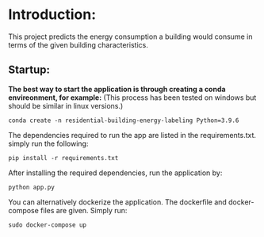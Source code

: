 

# Introduction:

This project predicts the energy consumption a building would consume in terms of the given building characteristics.

## Startup:
**The best way to start the application is through creating a conda envireonment, for example:** (This process has been tested on windows but should be similar in linux versions.)

```conda create -n residential-building-energy-labeling Python=3.9.6 ```

The dependencies required to run the app are listed in the requirements.txt. simply run the following:

``` pip install -r requirements.txt ```

After installing the required dependencies, run the application by:

```python app.py```

You can alternatively dockerize the application. The dockerfile and docker-compose files are given. Simply run:

``` sudo docker-compose up ```
